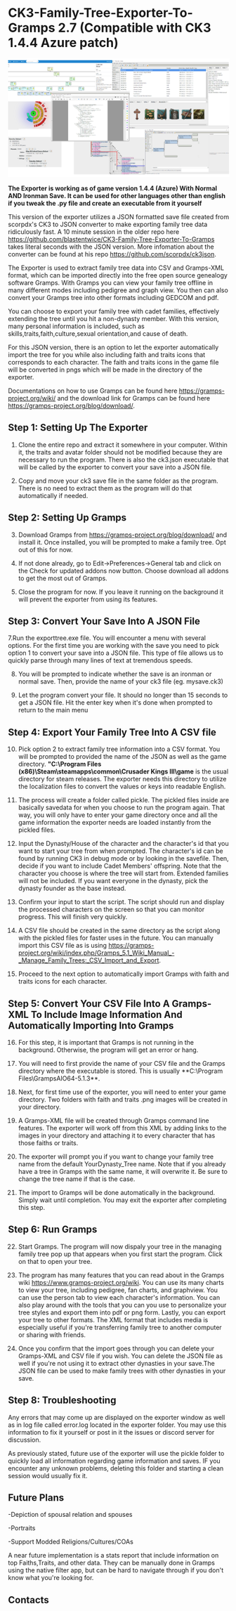 # CK3-Family-Tree-Exporter-To-Gramps 2.7 (Compatible with CK3 1.4.4 Azure patch)
![alt text](https://github.com/blastentwice/CK3-Family-Tree-Exporter-To-Gramps-Fast-JSON-Version/blob/main/Screenshots/showcase.png?raw=true)

**The Exporter is working as of game version 1.4.4 (Azure) With Normal AND Ironman Save. It can be used for other languages other than english if you tweak the .py file
and create an executable from it yourself**

This version of the exporter utilizes a JSON formatted save file created from scorpdx's CK3 to JSON converter to make exporting family tree data ridiculously fast. A 10 minute session in the older repo here https://github.com/blastentwice/CK3-Family-Tree-Exporter-To-Gramps takes literal seconds with the JSON version. More infomation about the converter can be found at his repo https://github.com/scorpdx/ck3json.

The Exporter is used to extract family tree data into CSV and Gramps-XML format, which can be imported directly into the free open source genealogy software Gramps. With Gramps you can view your family tree offline in many different modes including pedigree and graph view. You then can also convert your Gramps tree into other formats including GEDCOM and pdf.

You can choose to export your family tree with cadet families, effectively extending the tree until you hit a non-dynasty member. With this version, many personal information is included, such as skills,traits,faith,culture,sexual orientation,and cause of death. 

For this JSON version, there is an option to let the exporter automatically import the tree for you while also including faith and traits icons that corresponds to each character. The faith and traits icons in the game file will be converted in pngs which will be made in the directory of the exporter.   


Documentations on how to use Gramps can be found here https://gramps-project.org/wiki/ and the download link for Gramps can be found here https://gramps-project.org/blog/download/.

## Step 1: Setting Up The Exporter  ##

1. Clone the entire repo and extract it somewhere in your computer. Within it, the traits and avatar folder should not be modified because they are necessary to run the program. There is also the ck3.json executable that will be called by the exporter to convert your save into a JSON file.

2. Copy and move your ck3 save file in the same folder as the program. There is no need to extract them as the program will do that automatically if needed.

## Step 2: Setting Up Gramps

3. Download Gramps from https://gramps-project.org/blog/download/ and install it. Once installed, you will be prompted to make a family tree. Opt out of this for now.

4. If not done already, go to Edit->Preferences->General tab and click on the Check for updated addons now button. Choose download all addons to get the most out of Gramps.

5. Close the program for now. If you leave it running on the background it will prevent the exporter from using its features.

## Step 3: Convert Your Save Into A JSON File  ##

7.Run the exporttree.exe file. You will encounter a menu with several options. For the first time you are working with the save you need to pick option 1 to convert your save into a JSON file. This type of file allows us to quickly parse through many lines of text at tremendous speeds.

8. You will be prompted to indicate whether the save is an ironman or normal save. Then, provide the name of your ck3 file (eg. mysave.ck3)

9. Let the program convert your file. It should no longer than 15 seconds to get a JSON file. Hit the enter key when it's done when prompted to return to the main menu

## Step 4: Export Your Family Tree Into A CSV file  ##

10. Pick option 2 to extract family tree information into a CSV format. You will be prompted to provided the name of the JSON as well as the game directory. **"C:\Program Files (x86)\Steam\steamapps\common\Crusader Kings III\game** is the usual directory for steam releases. The exporter needs this directory to utilize the localization files to convert the values or keys into readable English.

11. The process will create a folder called pickle. The pickled files inside are basically savedata for when you choose to run the program again. That way, you will only have
to enter your game directory once and all the game information the exporter needs are loaded instantly from the pickled files. 

12. Input the Dynasty/House of the character and the character's id  that you want to start your tree from when prompted. The character's id can be found by running CK3 in debug mode or by looking in the savefile. Then, decide if you want to include Cadet Members' offspring. Note that the character you choose is where the tree will start from. Extended
families will not be included. If you want everyone in the dynasty, pick the dynasty founder as the base instead.

13. Confirm your input to start the script. The script should run and display the processed characters on the screen so that you can monitor progress. This will finish very
quickly.

14.  A CSV file should be created in the same directory as the script along with the pickled files for faster uses in the future. You can manually import 
this CSV file as is using https://gramps-project.org/wiki/index.php/Gramps_5.1_Wiki_Manual_-_Manage_Family_Trees:_CSV_Import_and_Export. 

15. Proceed to the next option to automatically import Gramps with faith and traits icons for each character. 

## Step 5: Convert Your CSV File Into A Gramps-XML To Include Image Information And Automatically Importing Into Gramps  ##

16. For this step, it is important that Gramps is not running in the background. Otherwise, the program will get an error or hang.

17. You will need to first provide the name of your CSV file and the Gramps directory where the executable is stored. This is usually **C:\Program Files\GrampsAIO64-5.1.3\**.

18. Next, for first time use of the exporter, you will need to enter your game directory. Two folders with faith and traits .png images will be created in your directory.

19. A Gramps-XML file will be created through Gramps command line features. The exporter will work off from this XML by adding links to the images in your directory
and attaching it to every character that has those faiths or traits.

20. The exporter will prompt you if you want to change your family tree name from the default YourDynasty_Tree name. Note that if you already have a tree in Gramps with the same name, it will overwrite it. Be sure to change the tree name if that is the case.

21. The import to Gramps will be done automatically in the background. Simply wait until completion. You may exit the exporter after completing this step. 
  
## Step 6: Run Gramps  ##

22. Start Gramps. The program will now dispaly your tree in the managing family tree pop up that appears when you first start the program. Click on that to open your tree.

23. The program has many features that you can read about in the Gramps wiki https://www.gramps-project.org/wiki. You can use its many charts to view your tree, including
pedigree, fan charts, and graphview. You can use the person tab to view each character's information. You can also play around with the tools that you can you use to personalize
your tree styles and export them into pdf or png form. Lastly, you can export your tree to other formats. The XML format that includes media is especially useful if you're
transferring family tree to another computer or sharing with friends.

24. Once you confirm that the import goes through you can delete your Gramps-XML and CSV file if you wish. You can delete the JSON file as well if you're not using it to extract other dynasties in your save.The JSON file can be used to make family trees with other dynasties in your save. 

## Step 8: Troubleshooting ##
Any errors that may come up are displayed on the exporter window as well as in log file called error.log located in the exporter folder. You may use this information to fix it yourself or post in it the issues or discord server for discussion.

As previously stated, future use of the exporter will use the pickle folder to quickly load all information regarding game information and saves. IF you encounter
any unknown problems, deleting this folder and starting a clean session would usually fix it.

## Future Plans ##

-Depiction of spousal relation and spouses

-Portraits

-Support Modded Religions/Cultures/COAs

A near future implementation is a stats report that include information on top Faiths,Traits, and other data. They can be manually done in Gramps  using the native filter app, but can be hard to navigate through if you don't know what you're looking for.

## Contacts ##



